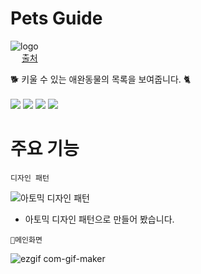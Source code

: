 # Pets Guide

![logo](https://user-images.githubusercontent.com/66199817/177285181-6e2bba89-c18f-4c34-b88d-c627ea0c592e.jpg) <br /> 
[출처](https://www.vecteezy.com/vector-art/2121105-cute-shiba-inu-dog-with-pancake-on-his-head-cartoon-vector-illustration) <br />

🐕 키울 수 있는 애완동물의 목록을 보여줍니다. 🐈 <br /> <br />
<img src="https://img.shields.io/badge/JavaScript-F7DF1E?style=plastic&logo=JavaScript&logoColor=black">
<img src="https://img.shields.io/badge/React-61DAFB?style=plastic&logo=React&logoColor=black">
<img src="https://img.shields.io/badge/styled components-DB7093?style=plastic&logo=styled components&logoColor=black">
<img src="https://img.shields.io/badge/React Router-CA4245?style=plastic&logo=React Router&logoColor=black">

# 주요 기능

`디자인 패턴`

![아토믹 디자인 패턴](https://user-images.githubusercontent.com/66199817/177449303-ccc75cd1-fed1-45db-9422-5845f1c608b4.JPG)

- 아토믹 디자인 패턴으로 만들어 봤습니다.

`🌝메인화면`

![ezgif com-gif-maker](https://user-images.githubusercontent.com/66199817/177456907-37d74ab2-1166-422e-b81f-2dde61fda7b2.gif)
